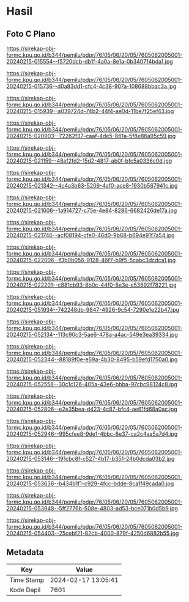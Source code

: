 # Hasil

## Foto C Plano

https://sirekap-obj-formc.kpu.go.id/b344/pemilu/pdpr/76/05/06/20/05/7605062005001-20240215-015554--f5720dcb-db1f-4a0a-8e1a-0b340714bda1.jpg

https://sirekap-obj-formc.kpu.go.id/b344/pemilu/pdpr/76/05/06/20/05/7605062005001-20240215-015736--d0a83dd1-cfc4-4c38-907a-108688bbac3a.jpg

https://sirekap-obj-formc.kpu.go.id/b344/pemilu/pdpr/76/05/06/20/05/7605062005001-20240215-015939--a039724d-74b2-44f4-ae0d-11be7f25ef43.jpg

https://sirekap-obj-formc.kpu.go.id/b344/pemilu/pdpr/76/05/06/20/05/7605062005001-20240215-020903--72262f37-caaf-4de5-861a-5f8e86a95c59.jpg

https://sirekap-obj-formc.kpu.go.id/b344/pemilu/pdpr/76/05/06/20/05/7605062005001-20240215-021159--48af2fd2-15d2-4817-ab0f-bfc5a0336c0d.jpg

https://sirekap-obj-formc.kpu.go.id/b344/pemilu/pdpr/76/05/06/20/05/7605062005001-20240215-021342--4c4a3b63-5209-4af0-ace8-1930b567941c.jpg

https://sirekap-obj-formc.kpu.go.id/b344/pemilu/pdpr/76/05/06/20/05/7605062005001-20240215-021606--1a914727-c75e-4e84-8286-6682426de17a.jpg

https://sirekap-obj-formc.kpu.go.id/b344/pemilu/pdpr/76/05/06/20/05/7605062005001-20240215-021746--acf08194-cfe0-46d0-9b68-b694e91f7a54.jpg

https://sirekap-obj-formc.kpu.go.id/b344/pemilu/pdpr/76/05/06/20/05/7605062005001-20240215-022006--f3b0b056-9128-46f7-b9f5-5cabc3dcdca1.jpg

https://sirekap-obj-formc.kpu.go.id/b344/pemilu/pdpr/76/05/06/20/05/7605062005001-20240215-022201--c881cb93-8b0c-44f0-8e3e-e53692f78221.jpg

https://sirekap-obj-formc.kpu.go.id/b344/pemilu/pdpr/76/05/06/20/05/7605062005001-20240215-051934--742248db-9847-4926-9c54-7290e1e22b47.jpg

https://sirekap-obj-formc.kpu.go.id/b344/pemilu/pdpr/76/05/06/20/05/7605062005001-20240215-052134--113c90c3-5ae6-478a-a4ac-549e3ea39334.jpg

https://sirekap-obj-formc.kpu.go.id/b344/pemilu/pdpr/76/05/06/20/05/7605062005001-20240215-052344--88189f0e-e59a-4b30-8495-b59efd1750a0.jpg

https://sirekap-obj-formc.kpu.go.id/b344/pemilu/pdpr/76/05/06/20/05/7605062005001-20240215-052558--30c1c126-405a-43e6-bbba-97cbc98124c8.jpg

https://sirekap-obj-formc.kpu.go.id/b344/pemilu/pdpr/76/05/06/20/05/7605062005001-20240215-052806--e2e35bea-d423-4c87-bfc4-ae61fd68a0ac.jpg

https://sirekap-obj-formc.kpu.go.id/b344/pemilu/pdpr/76/05/06/20/05/7605062005001-20240215-052946--995cfee8-9de1-4bbc-8e37-ca2c4aa5a7d4.jpg

https://sirekap-obj-formc.kpu.go.id/b344/pemilu/pdpr/76/05/06/20/05/7605062005001-20240215-053146--191cbc8f-c527-4b17-b351-24b0dcda03b2.jpg

https://sirekap-obj-formc.kpu.go.id/b344/pemilu/pdpr/76/05/06/20/05/7605062005001-20240215-053636--b434b1f1-c929-4fcc-bdde-8ca1f49cada0.jpg

https://sirekap-obj-formc.kpu.go.id/b344/pemilu/pdpr/76/05/06/20/05/7605062005001-20240215-053948--5ff2776b-508e-4803-ad53-bce071b0d5b9.jpg

https://sirekap-obj-formc.kpu.go.id/b344/pemilu/pdpr/76/05/06/20/05/7605062005001-20240215-054403--25cebf21-82cb-4000-879f-4250d6882b55.jpg


## Metadata

| Key        | Value               |
| ---------- | ------------------- |
| Time Stamp | 2024-02-17 13:05:41 |
| Kode Dapil | 7601                |



